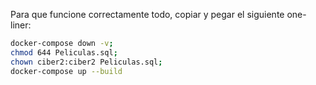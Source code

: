 Para que funcione correctamente todo, copiar y pegar el siguiente one-liner:

```bash
docker-compose down -v;
chmod 644 Peliculas.sql;
chown ciber2:ciber2 Peliculas.sql;
docker-compose up --build
```
